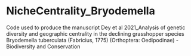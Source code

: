 # NicheCentrality_Bryodemella

Code used to produce the manuscript Dey et al 2021_Analysis of genetic diversity and geographic centrality in the declining
grasshopper species Bryodemella tuberculata (Fabricius, 1775) (Orthoptera: Oedipodinae) - Biodiversity and Conservation

